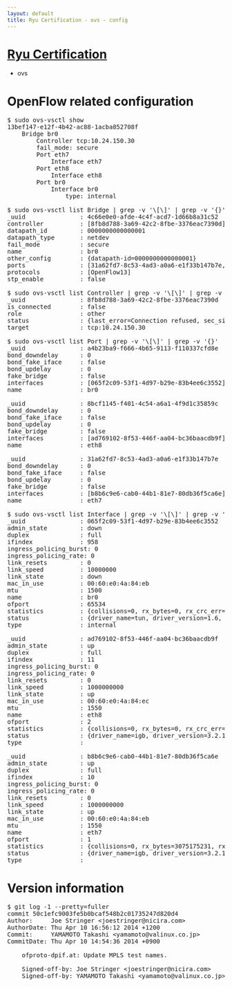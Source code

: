 ```yaml
---
layout: default
title: Ryu Certification - ovs - config
---
```

# [Ryu Certification](http://osrg.github.io/ryu/certification.html)
* ovs 

# OpenFlow related configuration
<pre>
$ sudo ovs-vsctl show
13bef147-e12f-4b42-ac88-1acba852708f
    Bridge br0
        Controller tcp:10.24.150.30
        fail_mode: secure
        Port eth7
            Interface eth7
        Port eth8
            Interface eth8
        Port br0
            Interface br0
                type: internal

$ sudo ovs-vsctl list Bridge | grep -v '\[\]' | grep -v '{}'
_uuid               : 4c66e0e0-afde-4c4f-acd7-1d66b8a31c52
controller          : [8fb8d788-3a69-42c2-8fbe-3376eac7390d]
datapath_id         : 0000000000000001
datapath_type       : netdev
fail_mode           : secure
name                : br0
other_config        : {datapath-id=0000000000000001}
ports               : [31a62fd7-8c53-4ad3-a0a6-e1f33b147b7e, 8bcf1145-f401-4c54-a6a1-4f9d1c35859c, a4b23ba9-f666-4b65-9113-f110337cfd8e]
protocols           : [OpenFlow13]
stp_enable          : false

$ sudo ovs-vsctl list Controller | grep -v '\[\]' | grep -v '{}'
_uuid               : 8fb8d788-3a69-42c2-8fbe-3376eac7390d
is_connected        : false
role                : other
status              : {last_error=Connection refused, sec_since_connect=921, sec_since_disconnect=0, state=BACKOFF}
target              : tcp:10.24.150.30

$ sudo ovs-vsctl list Port | grep -v '\[\]' | grep -v '{}'
_uuid               : a4b23ba9-f666-4b65-9113-f110337cfd8e
bond_downdelay      : 0
bond_fake_iface     : false
bond_updelay        : 0
fake_bridge         : false
interfaces          : [065f2c09-53f1-4d97-b29e-83b4ee6c3552]
name                : br0

_uuid               : 8bcf1145-f401-4c54-a6a1-4f9d1c35859c
bond_downdelay      : 0
bond_fake_iface     : false
bond_updelay        : 0
fake_bridge         : false
interfaces          : [ad769102-8f53-446f-aa04-bc36baacdb9f]
name                : eth8

_uuid               : 31a62fd7-8c53-4ad3-a0a6-e1f33b147b7e
bond_downdelay      : 0
bond_fake_iface     : false
bond_updelay        : 0
fake_bridge         : false
interfaces          : [b8b6c9e6-cab0-44b1-81e7-80db36f5ca6e]
name                : eth7

$ sudo ovs-vsctl list Interface | grep -v '\[\]' | grep -v '{}'
_uuid               : 065f2c09-53f1-4d97-b29e-83b4ee6c3552
admin_state         : down
duplex              : full
ifindex             : 958
ingress_policing_burst: 0
ingress_policing_rate: 0
link_resets         : 0
link_speed          : 10000000
link_state          : down
mac_in_use          : 00:60:e0:4a:84:eb
mtu                 : 1500
name                : br0
ofport              : 65534
statistics          : {collisions=0, rx_bytes=0, rx_crc_err=0, rx_dropped=0, rx_errors=0, rx_frame_err=0, rx_over_err=0, rx_packets=0, tx_bytes=0, tx_dropped=0, tx_errors=0, tx_packets=0}
status              : {driver_name=tun, driver_version=1.6, firmware_version=N/A}
type                : internal

_uuid               : ad769102-8f53-446f-aa04-bc36baacdb9f
admin_state         : up
duplex              : full
ifindex             : 11
ingress_policing_burst: 0
ingress_policing_rate: 0
link_resets         : 0
link_speed          : 1000000000
link_state          : up
mac_in_use          : 00:60:e0:4a:84:ec
mtu                 : 1550
name                : eth8
ofport              : 2
statistics          : {collisions=0, rx_bytes=0, rx_crc_err=0, rx_dropped=0, rx_errors=0, rx_frame_err=0, rx_over_err=0, rx_packets=0, tx_bytes=7238146, tx_dropped=0, tx_errors=0, tx_packets=77153}
status              : {driver_name=igb, driver_version=3.2.10-k, firmware_version=3.10-0}
type                : 

_uuid               : b8b6c9e6-cab0-44b1-81e7-80db36f5ca6e
admin_state         : up
duplex              : full
ifindex             : 10
ingress_policing_burst: 0
ingress_policing_rate: 0
link_resets         : 0
link_speed          : 1000000000
link_state          : up
mac_in_use          : 00:60:e0:4a:84:eb
mtu                 : 1550
name                : eth7
ofport              : 1
statistics          : {collisions=0, rx_bytes=3075175231, rx_crc_err=0, rx_dropped=0, rx_errors=0, rx_frame_err=0, rx_over_err=0, rx_packets=72756142, tx_bytes=0, tx_dropped=0, tx_errors=0, tx_packets=0}
status              : {driver_name=igb, driver_version=3.2.10-k, firmware_version=3.10-0}
type                : 
</pre>

# Version information
<pre>
$ git log -1 --pretty=fuller
commit 50c1efc9003fe5b0bcaf548b2c01735247d820d4
Author:     Joe Stringer &lt;joestringer@nicira.com&gt;
AuthorDate: Thu Apr 10 16:56:12 2014 +1200
Commit:     YAMAMOTO Takashi &lt;yamamoto@valinux.co.jp&gt;
CommitDate: Thu Apr 10 14:54:36 2014 +0900

    ofproto-dpif.at: Update MPLS test names.
    
    Signed-off-by: Joe Stringer &lt;joestringer@nicira.com&gt;
    Signed-off-by: YAMAMOTO Takashi &lt;yamamoto@valinux.co.jp&gt;
</pre>
